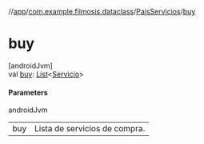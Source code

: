 //[app](../../../index.md)/[com.example.filmosis.dataclass](../index.md)/[PaisServicios](index.md)/[buy](buy.md)

# buy

[androidJvm]\
val [buy](buy.md): [List](https://kotlinlang.org/api/latest/jvm/stdlib/kotlin.collections/-list/index.html)&lt;[Servicio](../-servicio/index.md)&gt;

#### Parameters

androidJvm

| | |
|---|---|
| buy | Lista de servicios de compra. |
